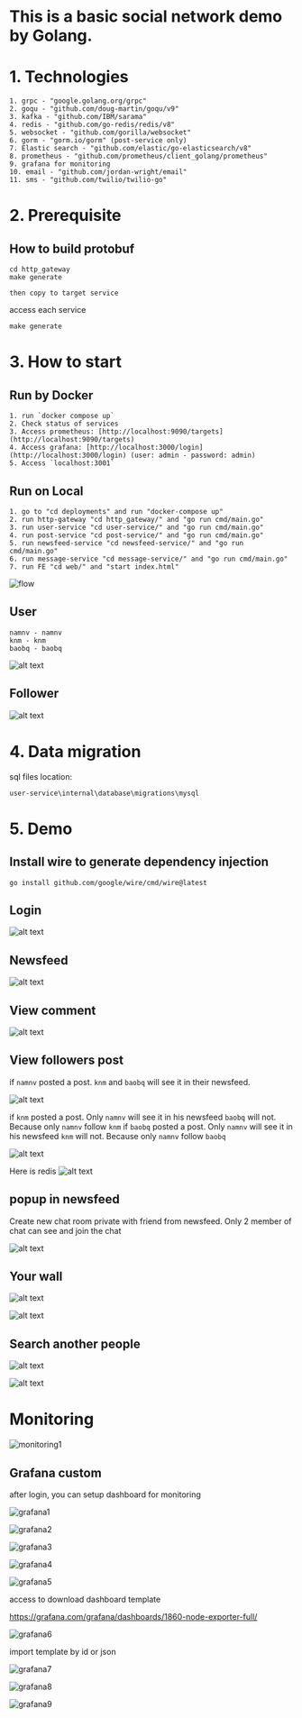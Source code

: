 # This is a basic social network demo by Golang.

# 1. Technologies

    1. grpc - "google.golang.org/grpc"
    2. goqu - "github.com/doug-martin/goqu/v9"
    3. kafka - "github.com/IBM/sarama"
    4. redis - "github.com/go-redis/redis/v8"
    5. websocket - "github.com/gorilla/websocket"
    6. gorm - "gorm.io/gorm" (post-service only)
    7. Elastic search - "github.com/elastic/go-elasticsearch/v8"
    8. prometheus - "github.com/prometheus/client_golang/prometheus"
    9. grafana for monitoring
    10. email - "github.com/jordan-wright/email"
    11. sms - "github.com/twilio/twilio-go"

# 2. Prerequisite

## How to build protobuf

```
cd http_gateway
make generate

then copy to target service
```



access each service
```
make generate
```


# 3. How to start

## Run by Docker

    1. run `docker compose up`
    2. Check status of services
    3. Access prometheus: [http://localhost:9090/targets](http://localhost:9090/targets)
    4. Access grafana: [http://localhost:3000/login](http://localhost:3000/login) (user: admin - password: admin)
    5. Access `localhost:3001`


## Run on Local

    1. go to "cd deployments" and run "docker-compose up"
    2. run http-gateway "cd http_gateway/" and "go run cmd/main.go"
    3. run user-service "cd user-service/" and "go run cmd/main.go"
    4. run post-service "cd post-service/" and "go run cmd/main.go"
    5. run newsfeed-service "cd newsfeed-service/" and "go run cmd/main.go"
    6. run message-service "cd message-service/" and "go run cmd/main.go"
    7. run FE "cd web/" and "start index.html"

![flow](docs/flow.png)

## User

    namnv - namnv
    knm - knm
    baobq - baobq

![alt text](docs/login.png)

## Follower

![alt text](docs/follower.png)

# 4. Data migration

sql files location:

    user-service\internal\database\migrations\mysql

# 5. Demo

## Install wire to generate dependency injection

    go install github.com/google/wire/cmd/wire@latest

## Login

![alt text](docs/otp.png)
## Newsfeed 

![alt text](docs/newsfeed.png)

## View comment

![alt text](docs/viewComment.png)
## View followers post

if `namnv` posted a post. `knm` and `baobq` will see it in their newsfeed.

![alt text](docs/viewPost.png)

if `knm` posted a post. Only `namnv` will see it in his newsfeed `baobq` will not. Because only `namnv` follow `knm`
if `baobq` posted a post. Only `namnv` will see it in his newsfeed `knm` will not. Because only `namnv` follow `baobq`

![alt text](docs/viewPost1.png)

Here is redis
![alt text](docs/viewPost2.png)

## popup in newsfeed

Create new chat room private with friend from newsfeed. Only 2 member of chat can see and join the chat

![alt text](docs/popup.png)


## Your wall

![alt text](docs/wall.png)

![alt text](docs/wall1.png)

## Search another people

![alt text](docs/search.png)

![alt text](docs/search1.png)


# Monitoring

![monitoring1](docs/monitoring1.png)

## Grafana custom

after login, you can setup dashboard for monitoring

![grafana1](docs/grafana1.png)

![grafana2](docs/grafana2.png)

![grafana3](docs/grafana3.png)

![grafana4](docs/grafana4.png)

![grafana5](docs/grafana5.png)

access to download dashboard template

https://grafana.com/grafana/dashboards/1860-node-exporter-full/

![grafana6](docs/grafana6.png)

import template by id or json

![grafana7](docs/grafana7.png)

![grafana8](docs/grafana8.png)

![grafana9](docs/grafana9.png)
